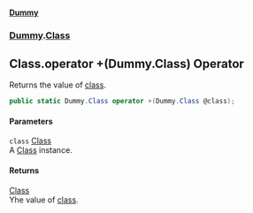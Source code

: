 #### [Dummy](./Home.md 'Home')
### [Dummy](./Dummy.md 'Dummy').[Class](./Dummy-Class.md 'Dummy.Class')
## Class.operator +(Dummy.Class) Operator
Returns the value of [class](#Dummy-Class-op_UnaryPlus(Dummy-Class)-class 'Dummy.Class.op_UnaryPlus(Dummy.Class).class').  
```csharp
public static Dummy.Class operator +(Dummy.Class @class);
```
#### Parameters
<a name='Dummy-Class-op_UnaryPlus(Dummy-Class)-class'></a>
`class` [Class](./Dummy-Class.md 'Dummy.Class')  
A [Class](./Dummy-Class.md 'Dummy.Class') instance.  
  
#### Returns
[Class](./Dummy-Class.md 'Dummy.Class')  
Yhe value of [class](#Dummy-Class-op_UnaryPlus(Dummy-Class)-class 'Dummy.Class.op_UnaryPlus(Dummy.Class).class').  
